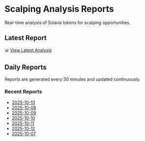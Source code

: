 # Scalping Analysis Reports

Real-time analysis of Solana tokens for scalping opportunities.

## Latest Report

📊 [View Latest Analysis](LATEST.md)

## Daily Reports

Reports are generated every 30 minutes and updated continuously.

### Recent Reports
- [2025-10-13](2025-10-13.md)
- [2025-10-08](2025-10-08.md)
- [2025-10-09](2025-10-09.md)
- [2025-10-10](2025-10-10.md)
- [2025-10-11](2025-10-11.md)
- [2025-10-12](2025-10-12.md)
- [2025-10-07](2025-10-07.md)
